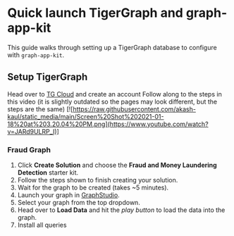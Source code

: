 # Quick launch TigerGraph and graph-app-kit
This guide walks through setting up a TigerGraph database to configure with `graph-app-kit`.

## Setup TigerGraph
Head over to [TG Cloud](https://tgcloud.io/) and create an account
Follow along to the steps in this video (it is slightly outdated so the pages may look different, but the steps are the same)
[![https://raw.githubusercontent.com/akash-kaul/static_media/main/Screen%20Shot%202021-01-18%20at%203.20.04%20PM.png](https://www.youtube.com/watch?v=JARd9ULRP_I)]

### Fraud Graph
1. Click **Create Solution** and choose the **Fraud and Money Laundering Detection** starter kit.
2. Follow the steps shown to finish creating your solution.
3. Wait for the graph to be created (takes ~5 minutes).
4. Launch your graph in [GraphStudio](https://www.tigergraph.com/graphstudio/).
5. Select your graph from the top dropdown.
6. Head over to **Load Data** and hit the *play button* to load the data into the graph.
7. Install all queries
